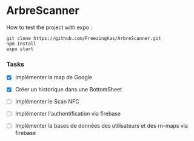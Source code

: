 # ArbreScanner

How to test the project with expo :

```
git clone https://github.com/FreezingKas/ArbreScanner.git
npm install
expo start
```

### Tasks

- [x] Implémenter la map de Google
- [x] Créer un historique dans une BottomSheet
- [ ] Implémenter le Scan NFC
- [ ] Implémenter l'authentification via firebase
- [ ] Implémenter la bases de données des utilisateurs et des <Marker/> rn-maps via firebase


